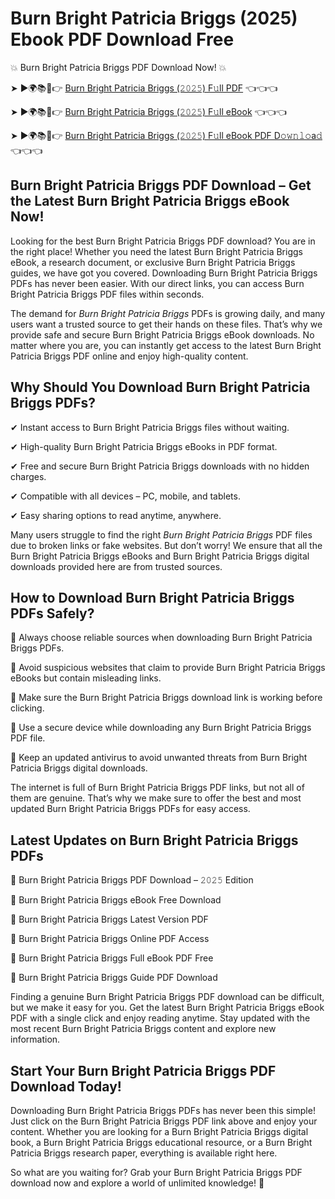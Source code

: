 # Burn Bright Patricia Briggs (2025) Ebook PDF Download Free

💥 Burn Bright Patricia Briggs PDF Download Now! 💥

➤ ►🌍📚📱👉 [Burn Bright Patricia Briggs (𝟸𝟶𝟸𝟻) F𝚞ll PDF](https://getpdf.xyz/burn-bright-patricia-briggs) 👈👈👈


➤ ►🌍📚📱👉 [Burn Bright Patricia Briggs (𝟸𝟶𝟸𝟻) F𝚞ll eBook](https://getpdf.xyz/burn-bright-patricia-briggs) 👈👈👈


➤ ►🌍📚📱👉 [Burn Bright Patricia Briggs (𝟸𝟶𝟸𝟻) F𝚞ll eBook PDF D𝚘𝚠𝚗𝚕𝚘a𝚍](https://getpdf.xyz/burn-bright-patricia-briggs) 👈👈👈


## Burn Bright Patricia Briggs PDF Download – Get the Latest Burn Bright Patricia Briggs eBook Now!

Looking for the best Burn Bright Patricia Briggs PDF download? You are in the right place! Whether you need the latest Burn Bright Patricia Briggs eBook, a research document, or exclusive Burn Bright Patricia Briggs guides, we have got you covered. Downloading Burn Bright Patricia Briggs PDFs has never been easier. With our direct links, you can access Burn Bright Patricia Briggs PDF files within seconds.

The demand for *Burn Bright Patricia Briggs* PDFs is growing daily, and many users want a trusted source to get their hands on these files. That’s why we provide safe and secure Burn Bright Patricia Briggs eBook downloads. No matter where you are, you can instantly get access to the latest Burn Bright Patricia Briggs PDF online and enjoy high-quality content.

## Why Should You Download Burn Bright Patricia Briggs PDFs?

✔ Instant access to Burn Bright Patricia Briggs files without waiting.

✔ High-quality Burn Bright Patricia Briggs eBooks in PDF format.

✔ Free and secure Burn Bright Patricia Briggs downloads with no hidden charges.

✔ Compatible with all devices – PC, mobile, and tablets.

✔ Easy sharing options to read anytime, anywhere.

Many users struggle to find the right *Burn Bright Patricia Briggs* PDF files due to broken links or fake websites. But don’t worry! We ensure that all the Burn Bright Patricia Briggs eBooks and Burn Bright Patricia Briggs digital downloads provided here are from trusted sources.

## How to Download Burn Bright Patricia Briggs PDFs Safely?

📌 Always choose reliable sources when downloading Burn Bright Patricia Briggs PDFs.

📌 Avoid suspicious websites that claim to provide Burn Bright Patricia Briggs eBooks but contain misleading links.

📌 Make sure the Burn Bright Patricia Briggs download link is working before clicking.

📌 Use a secure device while downloading any Burn Bright Patricia Briggs PDF file.

📌 Keep an updated antivirus to avoid unwanted threats from Burn Bright Patricia Briggs digital downloads.

The internet is full of Burn Bright Patricia Briggs PDF links, but not all of them are genuine. That’s why we make sure to offer the best and most updated Burn Bright Patricia Briggs PDFs for easy access.

## Latest Updates on Burn Bright Patricia Briggs PDFs

🔹 Burn Bright Patricia Briggs PDF Download – 𝟸𝟶𝟸𝟻 Edition

🔹 Burn Bright Patricia Briggs eBook Free Download

🔹 Burn Bright Patricia Briggs Latest Version PDF

🔹 Burn Bright Patricia Briggs Online PDF Access

🔹 Burn Bright Patricia Briggs Full eBook PDF Free

🔹 Burn Bright Patricia Briggs Guide PDF Download

Finding a genuine Burn Bright Patricia Briggs PDF download can be difficult, but we make it easy for you. Get the latest Burn Bright Patricia Briggs eBook PDF with a single click and enjoy reading anytime. Stay updated with the most recent Burn Bright Patricia Briggs content and explore new information.

## Start Your Burn Bright Patricia Briggs PDF Download Today!

Downloading Burn Bright Patricia Briggs PDFs has never been this simple! Just click on the Burn Bright Patricia Briggs PDF link above and enjoy your content. Whether you are looking for a Burn Bright Patricia Briggs digital book, a Burn Bright Patricia Briggs educational resource, or a Burn Bright Patricia Briggs research paper, everything is available right here.

So what are you waiting for? Grab your Burn Bright Patricia Briggs PDF download now and explore a world of unlimited knowledge! 🚀